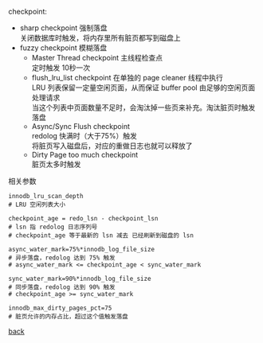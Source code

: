 checkpoint:  
- sharp checkpoint 强制落盘  
关闭数据库时触发，将内存里所有脏页都写到磁盘上  
- fuzzy checkpoint 模糊落盘  
    - Master Thread checkpoint 主线程检查点  
    定时触发 10秒一次  
    - flush_lru_list checkpoint
    在单独的 page cleaner 线程中执行  
    LRU 列表保留一定量空闲页面，从而保证 buffer pool 由足够的空闲页面处理请求  
    当这个列表中页面数量不足时，会淘汰掉一些页来补充。淘汰脏页时触发落盘  
    - Async/Sync Flush checkpoint  
    redolog 快满时（大于75%）触发  
    将脏页写入磁盘后，对应的重做日志也就可以释放了  
    - Dirty Page too much checkpoint  
    脏页太多时触发  

相关参数  
```
innodb_lru_scan_depth  
# LRU 空闲列表大小  

checkpoint_age = redo_lsn - checkpoint_lsn  
# lsn 指 redolog 日志序列号  
# checkpoint_age 等于最新的 lsn 减去 已经刷新到磁盘的 lsn

async_water_mark=75%*innodb_log_file_size  
# 异步落盘，redolog 达到 75% 触发  
# async_water_mark <= checkpoint_age < sync_water_mark

sync_water_mark=90%*innodb_log_file_size
# 同步落盘，redolog 达到 90% 触发
# checkpoint_age >= sync_water_mark

innodb_max_dirty_pages_pct=75  
# 脏页允许的内存占比，超过这个值触发落盘  
```

[back](../1.md)  
